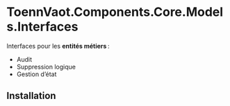 ﻿# ToennVaot.Components.Core.Models.Interfaces

Interfaces pour les **entités métiers** :

- Audit
- Suppression logique
- Gestion d’état

## Installation
